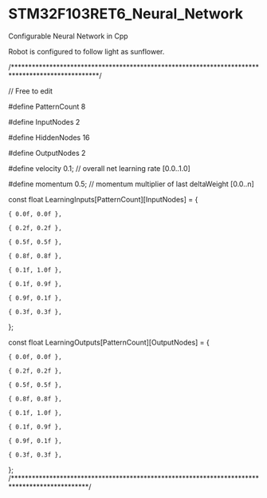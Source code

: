 # STM32F103RET6_Neural_Network
Configurable Neural Network in Cpp

Robot is configured to follow light as sunflower.

/*************************************************************************************************/

// Free to edit

#define PatternCount 8

#define InputNodes 2

#define HiddenNodes 16

#define OutputNodes 2

#define velocity 0.1; // overall net learning rate [0.0..1.0]

#define momentum 0.5; // momentum multiplier of last deltaWeight [0.0..n]

const float LearningInputs[PatternCount][InputNodes] = {
	
	{ 0.0f, 0.0f },
	
	{ 0.2f, 0.2f },
	
	{ 0.5f, 0.5f },
	
	{ 0.8f, 0.8f },
	
	{ 0.1f, 1.0f },
	
	{ 0.1f, 0.9f },
	
	{ 0.9f, 0.1f },
	
	{ 0.3f, 0.3f },
	
};

const float LearningOutputs[PatternCount][OutputNodes] = {
	
	{ 0.0f, 0.0f },
	
	{ 0.2f, 0.2f },
	
	{ 0.5f, 0.5f },
	
	{ 0.8f, 0.8f },
	
	{ 0.1f, 1.0f },
	
	{ 0.1f, 0.9f },
	
	{ 0.9f, 0.1f },
	
	{ 0.3f, 0.3f },
	
};
/**********************************************************************************************/